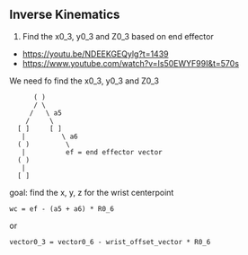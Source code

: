 ## Inverse Kinematics

1. Find the x0_3, y0_3 and Z0_3 based on end effector

- https://youtu.be/NDEEKGEQylg?t=1439
- https://www.youtube.com/watch?v=Is50EWYF99I&t=570s

We need fo find the x0_3, y0_3 and Z0_3

```
      ( )
      / \
     /   \ a5
    /     \
  [ ]     [ ]
   |         \ a6
  ( )         \
   |          ef = end effector vector
  ( )
   |
  [ ]
```

goal: find the x, y, z for the wrist centerpoint

`wc = ef - (a5 + a6) * R0_6`

or

`vector0_3 = vector0_6 - wrist_offset_vector * R0_6`
